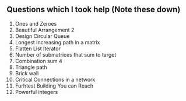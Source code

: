 ## Questions which I took help (Note these down)

1. Ones and Zeroes 
2. Beautiful Arrangement 2
3. Design Circular Queue
4. Longest Increasing path in a matrix
5. Flatten List Iterator
6. Number of submatrices that sum to target
7. Combination sum 4
8. Triangle path
9. Brick wall
10. Critical Connections in a network
11. Furhtest Building You can Reach
12. Powerful integers
